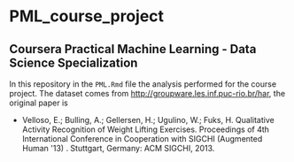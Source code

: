 # PML_course_project
## Coursera Practical Machine Learning - Data Science Specialization

In this repository in the `PML.Rmd` file the analysis performed for the course project. The dataset comes from  http://groupware.les.inf.puc-rio.br/har, the original paper is

* Velloso, E.; Bulling, A.; Gellersen, H.; Ugulino, W.; Fuks, H. Qualitative Activity Recognition of Weight Lifting Exercises. Proceedings of 4th International Conference in Cooperation with SIGCHI (Augmented Human '13) . Stuttgart, Germany: ACM SIGCHI, 2013.

